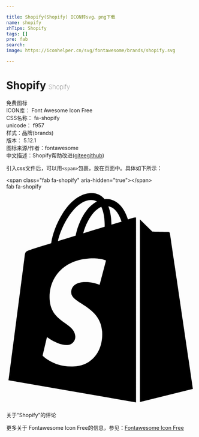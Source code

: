 ```yaml
---

title: Shopify(Shopify) ICON转svg、png下载
name: shopify
zhTips: Shopify
tags: []
pre: fab
search: 
image: https://iconhelper.cn/svg/fontawesome/brands/shopify.svg

---
```


# Shopify  <small style="font-size: 60%;font-weight: 100">Shopify</small>


<div class="detail-page">
<p>
<span><span class="badge-success badge">免费图标</span> </span>
<br/>
<span>
ICON库：
<span class="badge-secondary badge">Font Awesome Icon Free</span> 
</span>
<br/>
<span>
CSS名称：
<span class="badge-secondary badge">fa-shopify</span> 
</span>
<br/>
<span>
unicode：
<span class="badge-secondary badge">f957</span> 
<copy-btn content='f957' btn-title=""></copy-btn>
<copy-btn :content='String.fromCodePoint(parseInt("f957", 16))' btn-title="复制U"></copy-btn>
</span><br/><span>样式：<span class="badge-light badge">品牌(brands)</span></span>
<br/>
<span>
版本：
<span class="badge-secondary badge">5.12.1</span> 
</span>
<br/>
<span>图标来源/作者：<span class="badge-light badge">fontawesome</span></span> 
<br/>
<span class="zh-detail">中文描述：<span class="badge-primary badge">Shopify</span><span class="help-link"><span>帮助改进</span>(<a href="https://gitee.com/liuwave/icon-helper/edit/master/json/fontawesome/brands/shopify.json" target="_blank" rel="noopener noreferrer">gitee</a><a href="https://github.com/liuwave/icon-helper/edit/master/json/fontawesome/brands/shopify.json" target="_blank" rel="noopener noreferrer">github</a></span>)</span><br/>
</p>
</div>
<div class="alert alert-dark">
  <i class="fab fa-shopify fa-xs"></i>
  <i class="fab fa-shopify fa-sm"></i>
  <i class="fab fa-shopify fa-lg"></i>
  <i class="fab fa-shopify fa-2x"></i>
  <i class="fab fa-shopify fa-3x"></i>
  <i class="fab fa-shopify fa-5x"></i>
  <i class="fab fa-shopify fa-7x"></i>
</div>
<div>
  <p>引入css文件后，可以用<code>&lt;span&gt;</code>包裹，放在页面中。具体如下所示：    
  </p>
  <div class="alert alert-primary" style="font-size: 14px">
    &lt;span class="fab fa-shopify" aria-hidden="true"&gt;&lt;/span&gt;
    <copy-btn content='<span class="fab fa-shopify" aria-hidden="true"></span>'></copy-btn>
  </div>
  <div class="alert alert-secondary">
    <i class="fab fa-shopify"
    style="font-size: 24px"
    aria-hidden="true"></i> fab fa-shopify
    <copy-btn content="fab fa-shopify" btn-title="复制图标名称"></copy-btn>
  </div>
</div>
<div id="svg" class="svg-wrap">
<svg xmlns="http://www.w3.org/2000/svg" viewBox="0 0 448 512"><path d="M388.32,104.1a4.66,4.66,0,0,0-4.4-4c-2,0-37.23-.8-37.23-.8s-21.61-20.82-29.62-28.83V503.2L442.76,472S388.72,106.5,388.32,104.1ZM288.65,70.47a116.67,116.67,0,0,0-7.21-17.61C271,32.85,255.42,22,237,22a15,15,0,0,0-4,.4c-.4-.8-1.2-1.2-1.6-2C223.4,11.63,213,7.63,200.58,8c-24,.8-48,18-67.25,48.83-13.61,21.62-24,48.84-26.82,70.06-27.62,8.4-46.83,14.41-47.23,14.81-14,4.4-14.41,4.8-16,18-1.2,10-38,291.82-38,291.82L307.86,504V65.67a41.66,41.66,0,0,0-4.4.4S297.86,67.67,288.65,70.47ZM233.41,87.69c-16,4.8-33.63,10.4-50.84,15.61,4.8-18.82,14.41-37.63,25.62-50,4.4-4.4,10.41-9.61,17.21-12.81C232.21,54.86,233.81,74.48,233.41,87.69ZM200.58,24.44A27.49,27.49,0,0,1,215,28c-6.4,3.2-12.81,8.41-18.81,14.41-15.21,16.42-26.82,42-31.62,66.45-14.42,4.41-28.83,8.81-42,12.81C131.33,83.28,163.75,25.24,200.58,24.44ZM154.15,244.61c1.6,25.61,69.25,31.22,73.25,91.66,2.8,47.64-25.22,80.06-65.65,82.47-48.83,3.2-75.65-25.62-75.65-25.62l10.4-44s26.82,20.42,48.44,18.82c14-.8,19.22-12.41,18.81-20.42-2-33.62-57.24-31.62-60.84-86.86-3.2-46.44,27.22-93.27,94.47-97.68,26-1.6,39.23,4.81,39.23,4.81L221.4,225.39s-17.21-8-37.63-6.4C154.15,221,153.75,239.8,154.15,244.61ZM249.42,82.88c0-12-1.6-29.22-7.21-43.63,18.42,3.6,27.22,24,31.23,36.43Q262.63,78.68,249.42,82.88Z"/></svg>
</div>
<detail full-name='fa-shopify'></detail>

<Vssue title="关于“Shopify”的评论" >关于“Shopify”的评论</Vssue>
    
<div><p>更多关于  Fontawesome Icon Free的信息，参见：<a target="_blank" href="https://iconhelper.cn/fontawesome.html">Fontawesome Icon Free</a>
</p></div>

